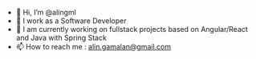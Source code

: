 - 👋 Hi, I’m @alingml
- 👀 I work as a Software Developer
- 🌱 I am currently working on fullstack projects based on Angular/React and Java with Spring Stack
- 📫 How to reach me : alin.gamalan@gmail.com

<!---
alingml/alingml is a ✨ special ✨ repository because its `README.md` (this file) appears on your GitHub profile.
You can click the Preview link to take a look at your changes.
--->

